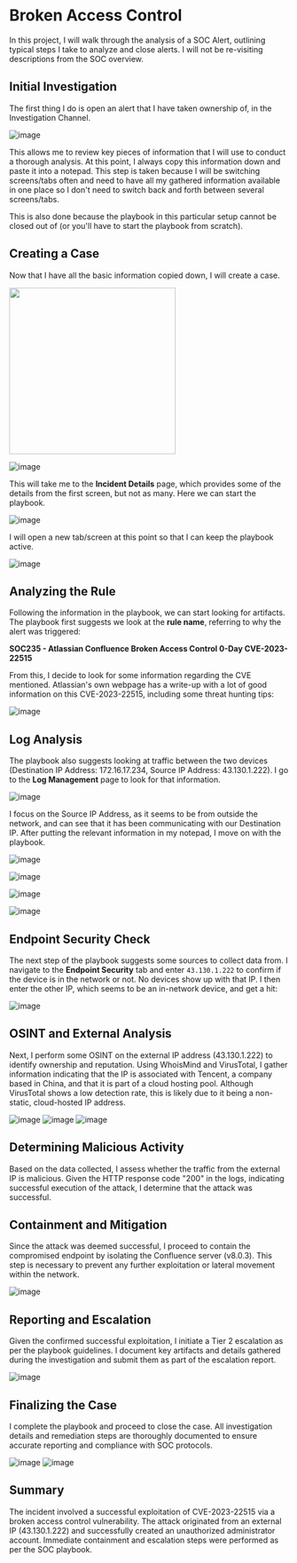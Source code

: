 # Broken Access Control

In this project, I will walk through the analysis of a SOC Alert, outlining typical steps I take to analyze and close alerts. I will not be re-visiting descriptions from the SOC overview.

## Initial Investigation
The first thing I do is open an alert that I have taken ownership of, in the Investigation Channel.

![image](https://github.com/user-attachments/assets/ca39d5ad-d183-4d6d-8f45-fd8a32dda9fb)

This allows me to review key pieces of information that I will use to conduct a thorough analysis. At this point, I always copy this information down and paste it into a notepad. This step is taken because I will be switching screens/tabs often and need to have all my gathered information available in one place so I don't need to switch back and forth between several screens/tabs.

This is also done because the playbook in this particular setup cannot be closed out of (or you'll have to start the playbook from scratch).

## Creating a Case
Now that I have all the basic information copied down, I will create a case.

<img src="https://github.com/user-attachments/assets/bd2f790a-99ca-47cc-bb35-3f197d99d6f9" width="300">

![image](https://github.com/user-attachments/assets/3a96e674-bee7-4fa3-8c4d-1a9559bf5ac8)

This will take me to the **Incident Details** page, which provides some of the details from the first screen, but not as many. Here we can start the playbook.

![image](https://github.com/user-attachments/assets/2d0ab8d8-e81b-41dc-aa3b-516cebb80278)

I will open a new tab/screen at this point so that I can keep the playbook active.

![image](https://github.com/user-attachments/assets/06fa99e0-ce5d-402c-8f75-aa291ab543d2)

## Analyzing the Rule
Following the information in the playbook, we can start looking for artifacts. The playbook first suggests we look at the **rule name**, referring to why the alert was triggered:

**SOC235 - Atlassian Confluence Broken Access Control 0-Day CVE-2023-22515**

From this, I decide to look for some information regarding the CVE mentioned. Atlassian's own webpage has a write-up with a lot of good information on this CVE-2023-22515, including some threat hunting tips:

![image](https://github.com/user-attachments/assets/5a3ba307-db00-4604-bdfa-ee2ccf68e2f1)

## Log Analysis
The playbook also suggests looking at traffic between the two devices (Destination IP Address: 172.16.17.234, Source IP Address: 43.130.1.222). I go to the **Log Management** page to look for that information.

![image](https://github.com/user-attachments/assets/14b5feac-5fd3-4fa3-8c4d-1a9559bf5ac8)

I focus on the Source IP Address, as it seems to be from outside the network, and can see that it has been communicating with our Destination IP. After putting the relevant information in my notepad, I move on with the playbook.

![image](https://github.com/user-attachments/assets/b90ed80a-f8cf-486e-bb24-603046510ba5)

![image](https://github.com/user-attachments/assets/400305ed-0ec3-40f3-a71f-ee98d27cd4df)

![image](https://github.com/user-attachments/assets/d70edf4a-1864-4795-968f-b49dff8025da)

![image](https://github.com/user-attachments/assets/7e230dae-ab01-7fc253e5ffe7)

## Endpoint Security Check
The next step of the playbook suggests some sources to collect data from. I navigate to the **Endpoint Security** tab and enter `43.130.1.222` to confirm if the device is in the network or not. No devices show up with that IP. I then enter the other IP, which seems to be an in-network device, and get a hit:

![image](https://github.com/user-attachments/assets/7ccc129a-ac24-42d4-8da5-2e1d1e64a72a)

## OSINT and External Analysis

Next, I perform some OSINT on the external IP address (43.130.1.222) to identify ownership and reputation. Using WhoisMind and VirusTotal, I gather information indicating that the IP is associated with Tencent, a company based in China, and that it is part of a cloud hosting pool. Although VirusTotal shows a low detection rate, this is likely due to it being a non-static, cloud-hosted IP address.

![image](https://github.com/user-attachments/assets/50dae793-edae-42b0-9a50-8ad1aac190d0)
![image](https://github.com/user-attachments/assets/219a6d74-095c-428b-979c-56aa77d119dc)
![image](https://github.com/user-attachments/assets/b131be1f-ce08-4da7-a175-42e11ad71d00)

## Determining Malicious Activity
Based on the data collected, I assess whether the traffic from the external IP is malicious. Given the HTTP response code "200" in the logs, indicating successful execution of the attack, I determine that the attack was successful.

## Containment and Mitigation
Since the attack was deemed successful, I proceed to contain the compromised endpoint by isolating the Confluence server (v8.0.3). This step is necessary to prevent any further exploitation or lateral movement within the network.

![image](https://github.com/user-attachments/assets/1b6f0bb9-3add-4cb7-86b4-b99929e14ded)

## Reporting and Escalation
Given the confirmed successful exploitation, I initiate a Tier 2 escalation as per the playbook guidelines. I document key artifacts and details gathered during the investigation and submit them as part of the escalation report.

![image](https://github.com/user-attachments/assets/3e7c76fe-ebb6-49f4-9e7c-8d69a70919bd)

## Finalizing the Case
I complete the playbook and proceed to close the case. All investigation details and remediation steps are thoroughly documented to ensure accurate reporting and compliance with SOC protocols.

![image](https://github.com/user-attachments/assets/5880d4a2-0741-4c59-b051-95359aa7e7d0)
![image](https://github.com/user-attachments/assets/f630c2e1-4678-4f47-9a0e-b2cdcc72577e)

## Summary
The incident involved a successful exploitation of CVE-2023-22515 via a broken access control vulnerability. The attack originated from an external IP (43.130.1.222) and successfully created an unauthorized administrator account. Immediate containment and escalation steps were performed as per the SOC playbook.
